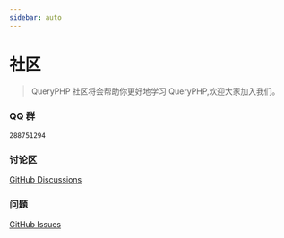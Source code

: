 ```yaml
---
sidebar: auto
---
```


# 社区

> QueryPHP 社区将会帮助你更好地学习 QueryPHP,欢迎大家加入我们。

### QQ 群

`288751294`

### 讨论区

[GitHub Discussions](https://github.com/hunzhiwange/framework/discussions)

### 问题

[GitHub Issues](https://github.com/hunzhiwange/framework/issues)
